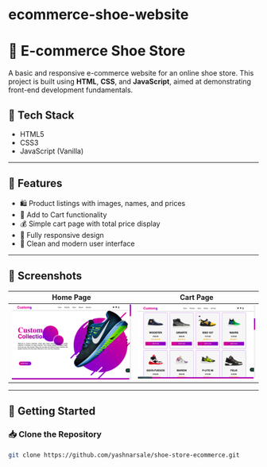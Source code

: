 # ecommerce-shoe-website
# 👟 E-commerce Shoe Store

A basic and responsive e-commerce website for an online shoe store. This project is built using **HTML**, **CSS**, and **JavaScript**, aimed at demonstrating front-end development fundamentals.

## 🔧 Tech Stack

- HTML5  
- CSS3  
- JavaScript (Vanilla)

---

## 🌟 Features

- 🛍 Product listings with images, names, and prices  
- 🛒 Add to Cart functionality  
- 💰 Simple cart page with total price display  
- 📱 Fully responsive design  
- 🎨 Clean and modern user interface

---

## 📸 Screenshots


| Home Page                          | Cart Page                         |
|----------------------------------|-----------------------------------|
| ![Homepage](https://github.com/yashnarsale/ecommerce-shoe-website/blob/main/Screenshots/Screenshot%3AHome.png) | ![Cart Page](https://github.com/yashnarsale/ecommerce-shoe-website/blob/main/Screenshots/Screenshot%3Acart.png) |

---

## 🚀 Getting Started

### 📥 Clone the Repository

```bash
git clone https://github.com/yashnarsale/shoe-store-ecommerce.git
